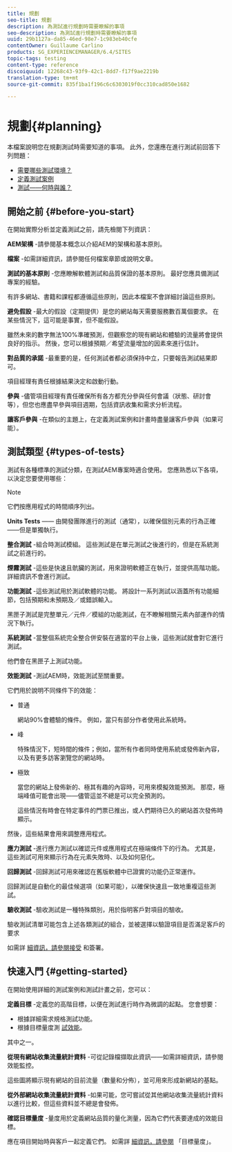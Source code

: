 ```yaml
---
title: 規劃
seo-title: 規劃
description: 為測試進行規劃時需要瞭解的事項
seo-description: 為測試進行規劃時需要瞭解的事項
uuid: 29b1127a-da85-46ed-98e7-1c983eb40cfe
contentOwner: Guillaume Carlino
products: SG_EXPERIENCEMANAGER/6.4/SITES
topic-tags: testing
content-type: reference
discoiquuid: 12268c43-93f9-42c1-8dd7-f17f9ae2219b
translation-type: tm+mt
source-git-commit: 835f1ba1f196c6c6303019f0cc310cad850e1682

---
```



# 規劃{#planning}

本檔案說明您在規劃測試時需要知道的事項。 此外，您還應在進行測試前回答下列問題：

* [需要哪些測試環境？](/help/sites-developing/test-environments.md)
* [定義測試案例](/help/sites-developing/test-cases.md)
* [測試——何時與誰？](/help/sites-developing/when-who.md)

## 開始之前 {#before-you-start}

在開始實際分析並定義測試之前，請先檢閱下列資訊：

**AEM架構** -請參閱基本概念以介紹AEM的架構和基本原則。

**檔案** -如需詳細資訊，請參閱任何檔案章節或說明文章。

**測試的基本原則** -您應瞭解軟體測試和品質保證的基本原則。 最好您應具備測試專案的經驗。

有許多網站、書籍和課程都遵循這些原則，因此本檔案不會詳細討論這些原則。

**避免假設** -最大的假設（定期提供）是您的網站每天需要服務數百萬個要求。 在某些情況下，這可能是事實，但不能假設。

雖然未來的數字無法100%準確預測，但觀察您的現有網站和體驗的流量將會提供良好的指示。 然後，您可以根據預期／希望流量增加的因素來進行估計。

**對品質的承諾** -最重要的是，任何測試者都必須保持中立，只要報告測試結果即可。

項目經理有責任根據結果決定和啟動行動。

**參與** -儘管項目經理有責任確保所有各方都充分參與任何會議（狀態、研討會等），但您也應盡早參與項目週期，包括資訊收集和需求分析流程。

**讓客戶參與** -在類似的主題上，在定義測試案例和計畫時盡量讓客戶參與（如果可能）。

## 測試類型 {#types-of-tests}

測試有各種標準的測試分類，在測試AEM專案時適合使用。 您應熟悉以下各項，以決定您要使用哪些：

>[!NOTE]
>
>它們按應用程式的時間順序列出。

**Units Tests** —— 由開發團隊進行的測試（通常），以確保個別元素的行為正確——但是單獨執行。

**整合測試** -組合時測試模組。 這些測試是在單元測試之後進行的，但是在系統測試之前進行的。

**煙霧測試** -這些是快速且骯臟的測試，用來證明軟體正在執行，並提供高階功能。 詳細資訊不會進行測試。

**功能測試** -這些測試用於測試軟體的功能。 將設計一系列測試以涵蓋所有功能細節，包括預期和未預期及／或錯誤輸入。

黑匣子測試是完整單元／元件／模組的功能測試，在不瞭解相關元素內部運作的情況下執行。

**系統測試** -當整個系統完全整合併安裝在適當的平台上後，這些測試就會對它進行測試。

他們會在黑匣子上測試功能。

**效能測試** -測試AEM時，效能測試至關重要。

它們用於說明不同條件下的效能：

* 普通

   網站90%會體驗的條件。 例如，當只有部分作者使用此系統時。

* 峰

   特殊情況下，短時間的條件；例如，當所有作者同時使用系統或發佈新內容，以及有更多訪客瀏覽您的網站時。

* 極致

   當您的網站上發佈新的、極其有趣的內容時，可用來模擬效能預測。 那麼，極端峰值可能會出現——儘管這並不總是可以完全預測的。

   這些情況有時會在特定事件的門票已推出，或人們期待已久的網站首次發佈時顯示。

然後，這些結果會用來調整應用程式。

**應力測試** -進行應力測試以確認元件或應用程式在極端條件下的行為。 尤其是，這些測試可用來顯示行為在元素失敗時、以及如何惡化。

**回歸測試** -回歸測試可用來確認在舊版軟體中已證實的功能仍正常運作。

回歸測試是自動化的最佳候選項（如果可能），以確保快速且一致地重複這些測試。

**驗收測試** -驗收測試是一種特殊類別，用於指明客戶對項目的驗收。

驗收測試清單可能包含上述各類測試的組合，並被選擇以驗證項目是否滿足客戶的要求

如需詳 [細資訊，請參閱接受](/help/sites-developing/acceptance-signoff.md) 和簽署。

## 快速入門 {#getting-started}

在開始使用詳細的測試案例和測試計畫之前，您可以：

**定義目標** -定義您的高階目標，以便在測試進行時作為微調的起點。 您會想要：

* 根據詳細需求規格測試功能。
* 根據目標量度測 [試效能](/help/managing/best-practices-further-reference.md#key-performance-indicators-and-target-metrics)。

其中之一。

**從現有網站收集流量統計資料** -可從記錄檔擷取此資訊——如需詳細資訊，請參閱效能監控。

這些圖將顯示現有網站的目前流量（數量和分佈），並可用來形成新網站的基點。

**從外部網站收集流量統計資料** -如果可能，您可嘗試從其他網站收集流量統計資料以進行比較，但這些資料並不總是會發佈。

**確認目標量度** -量度用於定義網站品質的量化測量，因為它們代表要達成的效能目標。

應在項目開始時與客戶一起定義它們。 如需詳 [細資訊，請參閱](/help/sites-developing/planning.md) 「目標量度」。
